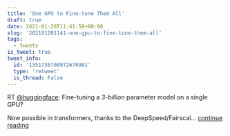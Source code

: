 ```yaml
---
title: 'One GPU to Fine-tune Them All'
draft: true
date: 2021-01-20T11:41:58+00:00
slug: '202101201141-one-gpu-to-fine-tune-them-all'
tags:
  - tweets
is_tweet: true
tweet_info:
  id: '1351736700972670981'
  type: 'retweet'
  is_thread: False
---
```




RT [@huggingface](https://x.com/huggingface): Fine-tuning a *3-billion* parameter model on a single GPU?

Now possible in transformers, thanks to the DeepSpeed/Fairscal… [continue reading](https://x.com/sytelus/status/1351736700972670981)
